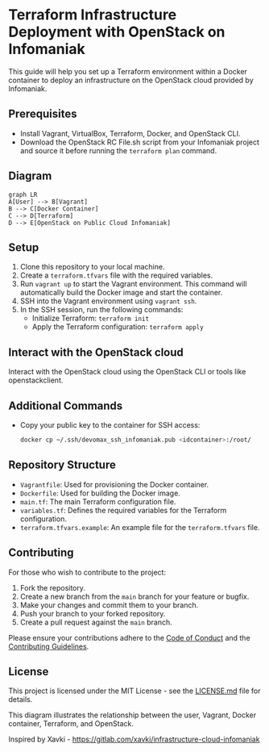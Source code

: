 # Terraform Infrastructure Deployment with OpenStack on Infomaniak

This guide will help you set up a Terraform environment within a Docker container to deploy an infrastructure on the OpenStack cloud provided by Infomaniak.

## Prerequisites

- Install Vagrant, VirtualBox, Terraform, Docker, and OpenStack CLI.
- Download the OpenStack RC File.sh script from your Infomaniak project and source it before running the `terraform plan` command.


## Diagram

```mermaid
graph LR
A[User] --> B[Vagrant]
B --> C[Docker Container]
C --> D[Terraform]
D --> E[OpenStack on Public Cloud Infomaniak]
```

## Setup

1. Clone this repository to your local machine.
2. Create a `terraform.tfvars` file with the required variables.
3. Run `vagrant up` to start the Vagrant environment. This command will automatically build the Docker image and start the container.
4. SSH into the Vagrant environment using `vagrant ssh`.
5. In the SSH session, run the following commands:
   - Initialize Terraform: `terraform init`
   - Apply the Terraform configuration: `terraform apply`

## Interact with the OpenStack cloud

Interact with the OpenStack cloud using the OpenStack CLI or tools like openstackclient.

## Additional Commands

- Copy your public key to the container for SSH access:
  ```sh
  docker cp ~/.ssh/devomax_ssh_infomaniak.pub <idcontainer>:/root/
  ```

## Repository Structure

- `Vagrantfile`: Used for provisioning the Docker container.
- `Dockerfile`: Used for building the Docker image.
- `main.tf`: The main Terraform configuration file.
- `variables.tf`: Defines the required variables for the Terraform configuration.
- `terraform.tfvars.example`: An example file for the `terraform.tfvars` file.

## Contributing

For those who wish to contribute to the project:

1. Fork the repository.
2. Create a new branch from the `main` branch for your feature or bugfix.
3. Make your changes and commit them to your branch.
4. Push your branch to your forked repository.
5. Create a pull request against the `main` branch.

Please ensure your contributions adhere to the [Code of Conduct](CODE_OF_CONDUCT.md) and the [Contributing Guidelines](CONTRIBUTING.md).

## License

This project is licensed under the MIT License - see the [LICENSE.md](LICENSE.md) file for details.




This diagram illustrates the relationship between the user, Vagrant, Docker container, Terraform, and OpenStack.

Inspired by Xavki - https://gitlab.com/xavki/infrastructure-cloud-infomaniak
